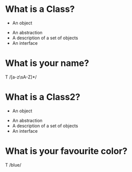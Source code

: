 # What is a Class?
 - An object
 + An abstraction
 + A description of a set of objects
 + An interface

# What is your name?
 T /[a-z\sA-Z]*/

# What is a Class2?
 - An object
 + An abstraction
 + A description of a set of objects
 + An interface

# What is your favourite color?
 T /blue/
